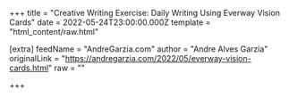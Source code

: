 
+++
title = "Creative Writing Exercise: Daily Writing Using Everway Vision Cards"
date = 2022-05-24T23:00:00.000Z
template = "html_content/raw.html"

[extra]
feedName = "AndreGarzia.com"
author = "Andre Alves Garzia"
originalLink = "https://andregarzia.com/2022/05/everway-vision-cards.html"
raw = ""

+++

